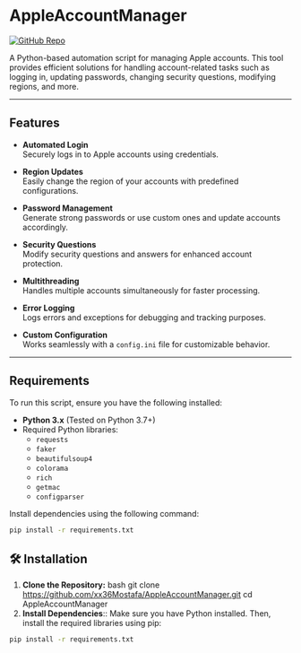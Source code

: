 # AppleAccountManager

[![GitHub Repo](https://img.shields.io/badge/GitHub-Repo-blue?style=for-the-badge&logo=github)](https://github.com/xx36Mostafa/AppleAccountManager)

A Python-based automation script for managing Apple accounts. This tool provides efficient solutions for handling account-related tasks such as logging in, updating passwords, changing security questions, modifying regions, and more.

---

## Features

- **Automated Login**  
  Securely logs in to Apple accounts using credentials.

- **Region Updates**  
  Easily change the region of your accounts with predefined configurations.

- **Password Management**  
  Generate strong passwords or use custom ones and update accounts accordingly.

- **Security Questions**  
  Modify security questions and answers for enhanced account protection.

- **Multithreading**  
  Handles multiple accounts simultaneously for faster processing.

- **Error Logging**  
  Logs errors and exceptions for debugging and tracking purposes.

- **Custom Configuration**  
  Works seamlessly with a `config.ini` file for customizable behavior.

---

## Requirements

To run this script, ensure you have the following installed:

- **Python 3.x** (Tested on Python 3.7+)
- Required Python libraries:
  - `requests`
  - `faker`
  - `beautifulsoup4`
  - `colorama`
  - `rich`
  - `getmac`
  - `configparser`

Install dependencies using the following command:

```bash
pip install -r requirements.txt
```
## 🛠 Installation

1. **Clone the Repository:**
bash
   git clone https://github.com/xx36Mostafa/AppleAccountManager.git
   cd AppleAccountManager
2. **Install Dependencies**::
   Make sure you have Python installed. Then, install the required libraries using pip:
  ```bash
  pip install -r requirements.txt
  ```
